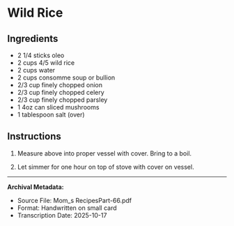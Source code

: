 # Wild Rice

## Ingredients

- 2 1/4 sticks oleo
- 2 cups 4/5 wild rice
- 2 cups water
- 2 cups consomme soup or bullion
- 2/3 cup finely chopped onion
- 2/3 cup finely chopped celery
- 2/3 cup finely chopped parsley
- 1 4oz can sliced mushrooms
- 1 tablespoon salt (over)

## Instructions

1. Measure above into proper vessel with cover. Bring to a boil.

2. Let simmer for one hour on top of stove with cover on vessel.

---

**Archival Metadata:**
- Source File: Mom_s RecipesPart-66.pdf
- Format: Handwritten on small card
- Transcription Date: 2025-10-17
